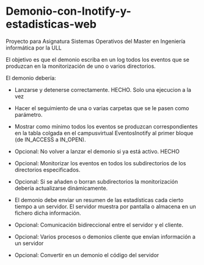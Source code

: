 # Demonio-con-Inotify-y-estadisticas-web

Proyecto para Asignatura Sistemas Operativos del Master en Ingeniería informática por la ULL


El objetivo es que el demonio escriba en un log todos los eventos que se produzcan en la monitorización de uno o varios directorios.

El demonio debería:

* Lanzarse y detenerse correctamente. HECHO. Solo una ejecucion a la vez

* Hacer el seguimiento de una o varias carpetas que se le pasen como parámetro.

* Mostrar como mínimo todos los eventos se produzcan correspondientes en la tabla colgada en el campusvirtual EventosInotify al primer bloque (de IN_ACCESS a IN_OPEN).

* Opcional: No volver a lanzar el demonio si ya está activo. HECHO
* Opcional: Monitorizar los eventos en todos los subdirectorios de los directorios especificados.
* Opcional: Si se añaden o borran subdirectorios la monitorización debería actualizarse dinámicamente. 

* El demonio debe enviar un resumen de las estadísticas cada cierto tiempo a un servidor. El servidor muestra por pantalla o almacena en un fichero dicha información. 

* Opcional: Comunicación bidireccional entre el servidor y el cliente.
* Opcional: Varios procesos o demonios cliente que envían información a un servidor
* Opcional: Convertir en un demonio el código del servidor  
